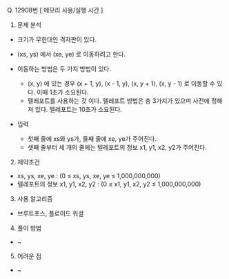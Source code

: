 Q. 12908번 [ 메모리 사용/실행 시간 ]

1. 문제 분석
- 크기가 무한대인 격자판이 있다.
- (xs, ys) 에서 (xe, ye) 로 이동하려고 한다.
- 이동하는 방법은 두 가지 방법이 있다.
  - (x, y) 에 있는 경우 (x + 1, y), (x - 1, y), (x, y + 1), (x, y - 1) 로 이동할 수 있다. 이때 1초가 소요된다.
  - 텔레포트를 사용하는 것 이다. 텔레포트 방법은 총 3가지가 있으며 사전에 정해져 있다. 텔레포트는 10초가 소요된다.


- 입력
  - 첫째 줄에 xs와 ys가, 둘째 줄에 xe, ye가 주어진다.
  - 셋째 줄부터 세 개의 줄에는 텔레포트의 정보 x1, y1, x2, y2가 주어진다.

2. 제약조건
- xs, ys, xe, ye : (0 ≤ xs, ys, xe, ye ≤ 1,000,000,000)
- 텔레포트의 정보 x1, y1, x2, y2 : (0 ≤ x1, y1, x2, y2 ≤ 1,000,000,000)

3. 사용 알고리즘
- 브루트포스, 플로이드 워셜

4. 풀이 방법
- ~

5. 어려운 점
- ~